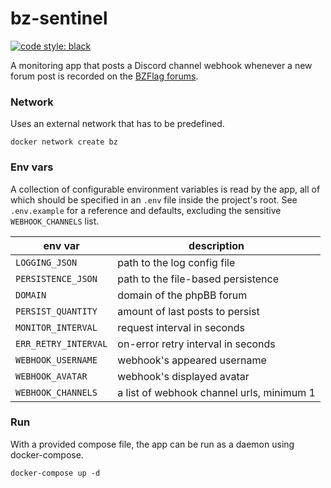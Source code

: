 # bz-sentinel

[![code style: black](https://img.shields.io/badge/code%20style-black-000000.svg)](https://github.com/psf/black)

A monitoring app that posts a Discord channel webhook whenever a new forum post is recorded on
the [BZFlag forums](https://forums.bzflag.org).

### Network

Uses an external network that has to be predefined.

```commandline
docker network create bz
```

### Env vars

A collection of configurable environment variables is read by the app, all of which should be specified in an `.env`
file inside the project's root. See `.env.example` for a reference and defaults, excluding the
sensitive `WEBHOOK_CHANNELS` list.

| env var | description                               |
| ------- |-------------------------------------------|
| `LOGGING_JSON` | path to the log config file               |
| `PERSISTENCE_JSON` | path to the file-based persistence        |
| `DOMAIN` | domain of the phpBB forum                 |
| `PERSIST_QUANTITY` | amount of last posts to persist           |
| `MONITOR_INTERVAL` | request interval in seconds               |
| `ERR_RETRY_INTERVAL` | on-error retry interval in seconds        |
| `WEBHOOK_USERNAME` | webhook's appeared username               |
| `WEBHOOK_AVATAR` | webhook's displayed avatar                |
| `WEBHOOK_CHANNELS` | a list of webhook channel urls, minimum 1 |

### Run

With a provided compose file, the app can be run as a daemon using docker-compose.

```commandline
docker-compose up -d
```
